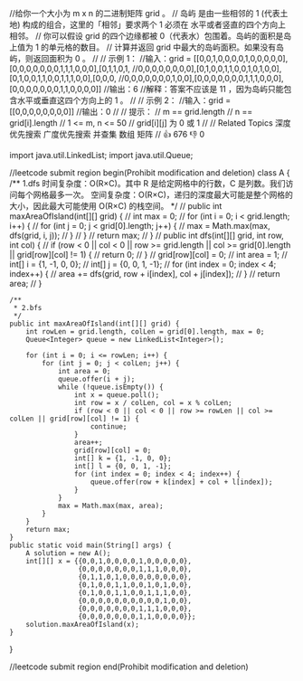 //给你一个大小为 m x n 的二进制矩阵 grid 。
// 岛屿 是由一些相邻的 1 (代表土地) 构成的组合，这里的「相邻」要求两个 1 必须在 水平或者竖直的四个方向上 相邻。
// 你可以假设 grid 的四个边缘都被 0（代表水）包围着。岛屿的面积是岛上值为 1 的单元格的数目。
// 计算并返回 grid 中最大的岛屿面积。如果没有岛屿，则返回面积为 0 。
//
// 示例 1：
//输入：grid = [[0,0,1,0,0,0,0,1,0,0,0,0,0],[0,0,0,0,0,0,0,1,1,1,0,0,0],[0,1,1,0,1,
//0,0,0,0,0,0,0,0],[0,1,0,0,1,1,0,0,1,0,1,0,0],[0,1,0,0,1,1,0,0,1,1,1,0,0],[0,0,0,
//0,0,0,0,0,0,0,1,0,0],[0,0,0,0,0,0,0,1,1,1,0,0,0],[0,0,0,0,0,0,0,1,1,0,0,0,0]]
//输出：6
//解释：答案不应该是 11 ，因为岛屿只能包含水平或垂直这四个方向上的 1 。
//
// 示例 2：
//输入：grid = [[0,0,0,0,0,0,0,0]]
//输出：0
//
// 提示：
// m == grid.length
// n == grid[i].length
// 1 <= m, n <= 50
// grid[i][j] 为 0 或 1
//
// Related Topics 深度优先搜索 广度优先搜索 并查集 数组 矩阵
// 👍 676 👎 0


import java.util.LinkedList;
import java.util.Queue;

//leetcode submit region begin(Prohibit modification and deletion)
class A {
    /**
     1.dfs
     时间复杂度：O(R×C)。其中 R 是给定网格中的行数，C 是列数。我们访问每个网格最多一次。
     空间复杂度：O(R×C)，递归的深度最大可能是整个网格的大小，因此最大可能使用 O(R×C) 的栈空间。
     */
//    public int maxAreaOfIsland(int[][] grid) {
//        int max = 0;
//        for (int i = 0; i < grid.length; i++) {
//            for (int j = 0; j < grid[0].length; j++) {
//                max = Math.max(max, dfs(grid, i, j));
//            }
//        }
//        return max;
//    }
//    public int dfs(int[][] grid, int row, int col) {
//        if (row < 0 || col < 0 || row >= grid.length || col >= grid[0].length || grid[row][col] != 1) {
//            return 0;
//        }
//        grid[row][col] = 0;
//        int area = 1;
//        int[] i = {1, -1, 0, 0};
//        int[] j = {0, 0, 1, -1};
//        for (int index = 0; index < 4; index++) {
//            area += dfs(grid, row + i[index], col + j[index]);
//        }
//        return area;
//    }

    /**
     * 2.bfs
     */
    public int maxAreaOfIsland(int[][] grid) {
        int rowLen = grid.length, colLen = grid[0].length, max = 0;
        Queue<Integer> queue = new LinkedList<Integer>();

        for (int i = 0; i <= rowLen; i++) {
            for (int j = 0; j < colLen; j++) {
                int area = 0;
                queue.offer(i + j);
                while (!queue.isEmpty()) {
                    int x = queue.poll();
                    int row = x / colLen, col = x % colLen;
                    if (row < 0 || col < 0 || row >= rowLen || col >= colLen || grid[row][col] != 1) {
                        continue;
                    }
                    area++;
                    grid[row][col] = 0;
                    int[] k = {1, -1, 0, 0};
                    int[] l = {0, 0, 1, -1};
                    for (int index = 0; index < 4; index++) {
                        queue.offer(row + k[index] + col + l[index]);
                    }
                }
                max = Math.max(max, area);
            }
        }
        return max;
    }
    public static void main(String[] args) {
        A solution = new A();
        int[][] x = {{0,0,1,0,0,0,0,1,0,0,0,0,0},
                     {0,0,0,0,0,0,0,1,1,1,0,0,0},
                     {0,1,1,0,1,0,0,0,0,0,0,0,0},
                     {0,1,0,0,1,1,0,0,1,0,1,0,0},
                     {0,1,0,0,1,1,0,0,1,1,1,0,0},
                     {0,0,0,0,0,0,0,0,0,0,1,0,0},
                     {0,0,0,0,0,0,0,1,1,1,0,0,0},
                     {0,0,0,0,0,0,0,1,1,0,0,0,0}};
        solution.maxAreaOfIsland(x);
    }
}


//leetcode submit region end(Prohibit modification and deletion)
